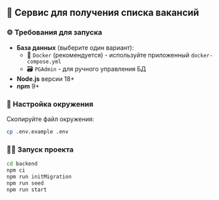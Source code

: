 ## 🚀 Сервис для получения списка вакансий

### ⚙️ Требования для запуска
- **База данных** (выберите один вариант):
  - 🐳 `Docker` (рекомендуется) - используйте приложенный `docker-compose.yml`
  - 🗃️ `PGAdmin` - для ручного управления БД
- **Node.js** версии 18+
- **npm** 9+


### 🔧 Настройка окружения
Скопируйте файл окружения:
   ```bash
   cp .env.example .env
   ```

### 🏃‍♂️ Запуск проекта
```bash
cd backend
npm ci
npm run initMigration
npm run seed
npm run start
```